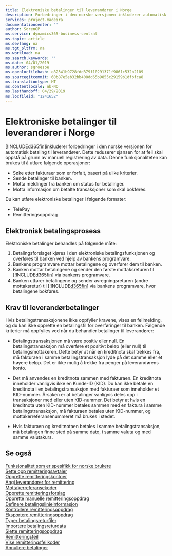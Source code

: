 ```yaml
---
title: Elektroniske betalinger til leverandører i Norge
description: Forbedringer i den norske versjonen inkluderer automatisk betaling til leverandører.
services: project-madeira
documentationcenter: ''
author: SorenGP
ms.service: dynamics365-business-central
ms.topic: article
ms.devlang: na
ms.tgt_pltfrm: na
ms.workload: na
ms.search.keywords: ''
ms.date: 04/01/2019
ms.author: sgroespe
ms.openlocfilehash: e82341b9728fdd379f10291371f9861c532b2109
ms.sourcegitcommit: 60b87e5eb32bb408dd65b9855c29159b1dfbfca8
ms.translationtype: HT
ms.contentlocale: nb-NO
ms.lasthandoff: 04/29/2019
ms.locfileid: "1241652"
---
```

# <a name="electronic-payments-to-vendors-in-norway"></a>Elektroniske betalinger til leverandører i Norge
[!INCLUDE[d365fin](../../includes/d365fin_md.md)]inkluderer forbedringer i den norske versjonen for automatisk betaling til leverandører. Dette reduserer sjansen for at feil skal oppstå på grunn av manuell registrering av data. Denne funksjonaliteten kan brukes til å utføre følgende operasjoner:  

- Søke etter fakturaer som er forfalt, basert på ulike kriterier.  
- Sende betalinger til banken.  
- Motta meldinger fra banken om status for betalinger.  
- Motta informasjon om betalte transaksjoner som skal bokføres.  

Du kan utføre elektroniske betalinger i følgende formater:  

- TelePay  
- Remitteringsoppdrag  

## <a name="electronic-payment-process"></a>Elektronisk betalingsprosess  
Elektroniske betalinger behandles på følgende måte:  

1.  Betalingsforslaget kjøres i den elektroniske betalingsfunksjonen og overføres til banken ved hjelp av bankens programvare.  
2.  Bankens programvare mottar betalingene og overfører dem til banken.  
3.  Banken mottar betalingene og sender den første mottaksreturen til [!INCLUDE[d365fin](../../includes/d365fin_md.md)] via bankens programvare.  
4.  Banken utfører betalingene og sender avregningsreturen (andre mottaksretur) til [!INCLUDE[d365fin](../../includes/d365fin_md.md)] via bankens programvare, hvor betalingene bokføres.  

## <a name="vendor-payment-requirements"></a>Krav til leverandørbetalinger  
Hvis betalingstransaksjonene ikke oppfyller kravene, vises en feilmelding, og du kan ikke opprette en betalingsfil for overføringer til banken. Følgende kriterier må oppfylles ved når du behandler betalinger til leverandører:  

- Betalingstransaksjonen må være positiv eller null. En betalingstransaksjon må overføre et positivt beløp (eller null) til betalingsmottakeren. Dette betyr at når en kreditnota skal trekkes fra, må fakturaen i samme betalingstransaksjon lyde på det samme eller et høyere beløp. Det er ikke mulig å trekke fra penger på leverandørens konto.  

- Det må anvendes en kreditnota sammen med fakturaen. En kreditnota inneholder vanligvis ikke en Kunde-ID (KID). Du kan ikke betale en kreditnota i en betalingstransaksjon med fakturaer som inneholder et KID-nummer. Årsaken er at betalinger vanligvis deles opp i transaksjoner med eller uten KID-nummer. Det betyr at hvis en kreditnota uten KID-nummer betales sammen med en faktura i samme betalingstransaksjon, må fakturaen betales uten KID-nummer, og mottakerreferansenummeret må brukes i stedet.  

- Hvis fakturaen og kreditnotaen betales i samme betalingstransaksjon, må betalingen finne sted på samme dato, i samme valuta og med samme valutakurs.  

## <a name="see-also"></a>Se også  
 [Funksjonalitet som er spesifikk for norske brukere](norway-local-functionality.md)   
 [Sette opp remitteringsavtaler](how-to-set-up-remittance-agreements.md)   
 [Opprette remitteringskontoer](how-to-create-remittance-accounts.md)   
 [Angi leverandører for remittering](how-to-set-up-vendors-for-remittance.md)   
 [Mottakerreferansekoder](recipient-reference-codes.md)   
 [Opprette remitteringsforslag](how-to-create-remittance-suggestions.md)   
 [Opprette manuelle remitteringsoppdrag](how-to-create-manual-remittance-payments.md)   
 [Definere betalingslinjeinformasjon](how-to-set-up-payment-line-information.md)   
 [Kontrollere remitteringsoppdrag](how-to-test-remittance-payments.md)   
 [Eksportere remitteringsoppdrag](how-to-export-remittance-payments.md)   
 [Typer betalingsreturfiler](types-of-payment-returns-files.md)   
 [Importere betalingsreturdata](how-to-import-payment-return-data.md)   
 [Slette remitteringsoppdrag](how-to-delete-remittance-payment-orders.md)   
 [Remitteringsfeil](remittance-errors.md)   
 [Vise remitteringsfeilkoder](how-to-view-remittance-error-codes.md)   
 [Annullere betalinger](how-to-cancel-payments.md)
